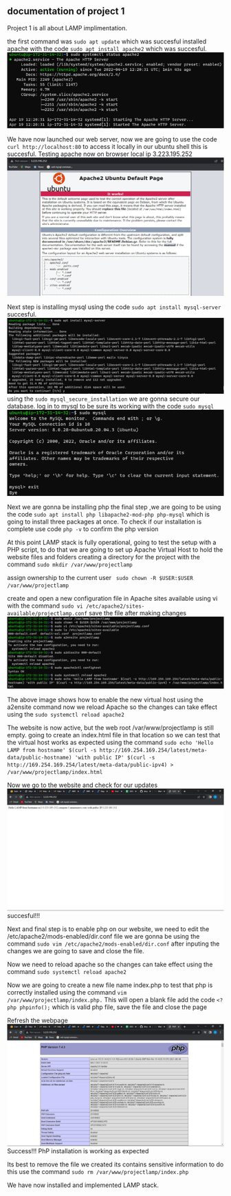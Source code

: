 ## documentation of project 1

 Project 1 is all about LAMP implimentation.

 the first command was `sudo apt update` which was succesful
 installed apache with the code `sudo apt install apache2` which was succesful.
 ![capture](./images/capture.PNG)

We have now launched our web server, now we are going to use the code `curl http://localhost:80` to access it locally in our ubuntu shell this is succesful.
Testing apache now on browser local ip  3.223.195.252
![screenshot](./images/Ubuntu.PNG)

Next step is installing mysql using the code `sudo apt install mysql-server` succesful.
![screenshot](./images/mysql.PNG)
using the `sudo mysql_secure_installation` we are gonna secure our database.
log in to mysql to be sure its working with the code `sudo mysql`
![screenshot](./images/mysql2.PNG)

Next we are gonna be installing php the final step ,we are going to be using the code `sudo apt install php libapache2-mod-php php-mysql` which is going to install three packages at once. To check if our installation is complete use code `php -v` to confirm the php version

At this point LAMP stack is fully operational, going to test the setup with a PHP script, to do that we are going to set up Apache Virtual Host to hold the website files and folders
creating a directory for the project with the command `sudo mkdir /var/www/projectlamp`

assign ownership to the current user ` sudo chown -R $USER:$USER /var/www/projectlamp`

create and open a new configuration file in Apache sites available using vi with the command `sudo vi /etc/apache2/sites-available/projectlamp.conf` save the file after making changes 
![screenshot](./images/php.PNG)

The above image shows how to enable the new virtual host using the a2ensite command now we reload Apache so the changes can take effect using the `sudo systemctl reload apache2`

The website is now active, but the web root /var/www/projectlamp is still empty. going to create an index.html file in that location so we can test that the virtual host works as expected using the command `sudo echo 'Hello LAMP from hostname' $(curl -s http://169.254.169.254/latest/meta-data/public-hostname) 'with public IP' $(curl -s http://169.254.169.254/latest/meta-data/public-ipv4) > /var/www/projectlamp/index.html
`

Now we go to the website and check for our updates
![screenshot](./images/apache.PNG)
succesful!!!

Next and final step is to enable php on our website, we need to edit the /etc/apache2/mods-enabled/dir.conf file we are gonna be using the command `sudo vim /etc/apache2/mods-enabled/dir.conf` after inputing the changes we are going to save and close the file. 

Now we need to reload apache so the changes can take effect using the command `sudo systemctl reload apache2`

Now we are going to create a new file name index.php to test that php is correctly installed using the command `vim /var/www/projectlamp/index.php.` This will open a blank file add the code `<?php
phpinfo();` which is valid php file, save the file and close the page 

Refresh the webpage 
![screenshot](./images/final.PNG)
Success!!! PhP installation is working as expected


Its best to remove the file we created its contains sensitive information to do this use the command `sudo rm /var/www/projectlamp/index.php`

We have now installed and implemented LAMP stack.













